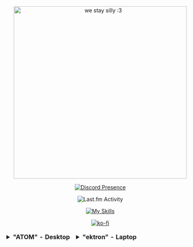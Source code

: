 

<div align=center>
  
   <img src="https://64.media.tumblr.com/c9ab63f85a80026592b4a744c34e13dd/76c42b751cbcce9e-13/s2048x3072/30ffdb2c174dd374bc55adc32ff1b6025d9e52e8.gif" width="450" alt="we stay silly :3" />
        <p></p>

   [![Discord Presence](https://lanyard.cnrad.dev/api/1082796035270770698)](https://discord.com/users/1082796035270770698)
  
   <img src="https://toru.kio.dev/api/v1/nyaambxr?theme=dark" alt="Last.fm Activity" />
      <p></p>

  [![My Skills](https://skillicons.dev/icons?i=cs,c,js,ts,py,linux,unity,bash,ableton)](https://skillicons.dev)
      <p></p>

  [![ko-fi](https://ko-fi.com/img/githubbutton_sm.svg)](https://ko-fi.com/K3K75M0UR)
  
  

  
</div>
<div align=center>
<table>
<thead>
  <tr>
    <td><div align=left><details>
<summary><strong>"ATOM" - Desktop</strong></summary>
  <ul>
    <li><strong>CPU</strong>: Intel Core i5-8400 (6C, 6T, 4.0GHz, x86_64-v3)</li>
    <li><strong>RAM</strong>: 16GB (DDR4-2666)</li>
    <li><strong>SSD</strong>: 512GB "/" btrfs, Linux RAID (256GB NVMe + 256GB SATA)</li>
    <li><strong>HDD</strong>: 1.5TB "/home" btrfs, multi-disk (1TB Seagate BarraCuda + 500GB White Label Seagate)</li>
    <li><strong>GPU</strong>: NVIDIA GT 1030</li>
    <li><strong>OS</strong>: Fedora 38</li>
    <li><strong>Windowing System</strong>: XOrg X11</li>
    <li><strong>Base SKU</strong>: Acer Aspire TC-885</li>
      </ul></div>
</details></td>
    <td>    <div align=left><details>
      <summary><strong>"ektron" - Laptop</strong></summary>
      <ul>
        <li><strong>CPU</strong>: Intel Core i3-10110U (4C, 4T, 4.1GHz, x86_84-v3)</li>
        <li><strong>RAM</strong>: 8GB (DDR4-2666)</li>
        <li><strong>SSD</strong>: 256GB "/" btrfs (NVMe)</li>
        <li><strong>HDD</strong>: N/A</li>
        <li><strong>GPU</strong>: Intel UHD Graphics (CML GT2)</li>
        <li><strong>OS</strong>: Fedora 38</li>
        <li><strong>Windowing System</strong>: Wayland</li>
        <li><strong>Base SKU</strong>: Lenove IdeaPad 3 15IML05</li>
      </ul></div>
</td>
  </tr>
</thead>
</table>
</div>

